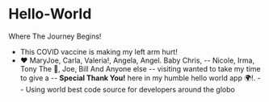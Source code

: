 # Hello-World
Where The Journey Begins!

- This COVID vaccine is making my left arm hurt!
- ❤️ MaryJoe, Carla, Valeria!, Angela, Angel. Baby Chris, 
--  Nicole, Irma, Tony The 🐅, Joe, Bill And Anyone else 
--  visiting wanted to take my time to give a 
--  **Special Thank You!** here in my humble hello world app 🌍!.
--  Using world best code source for developers around the globo
